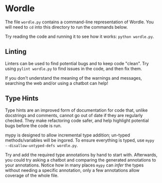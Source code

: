 # Wordle

The file `wordle.py` contains a command-line representation of Wordle.
You will need to `cd` into this directory to run the commands below.

Try reading the code and running it to see how it works: `python wordle.py`.


## Linting

Linters can be used to find potential bugs and to keep code "clean". Try using `pylint wordle.py` to find issues in the code, and then fix them.

If you don't understand the meaning of the warnings and messages, searching the web and/or using a chatbot can help!


## Type Hints

Type hints are an improved form of documentation for code that, unlike docstrings and comments, cannot go out of date if they are regularly checked.
They make refactoring code safer, and help highlight potential bugs before the code is run.

mypy is designed to allow incremental type addition; un-typed methods/variables will be ingored.
To ensure everything is typed, use `mypy --disallow-untyped-defs wordle.py`.

Try and add the required type annotations by hand to start with. Afterwards, you could try asking a chatbot and comparing the generated annotations to your annotations.
Notice how in many places `mypy` can _infer_ the types without needing a specific annotation, only a few annotations allow coverage of the whole file.
